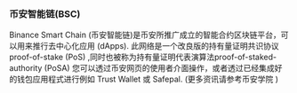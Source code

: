### 币安智能链(BSC)

Binance Smart Chain (币安智能链)是币安所推广成立的智能合约区块链平台，可以用来推行去中心化应用  (dApps). 此网络是一个改良版的持有量证明共识协议 proof-of-stake (PoS) ,同时也被称为持有量证明代表演算法proof-of-staked-authority (PoSA) 
您可以透过币安网页的使用者介面操作，或者透过已经集成好的钱包应用程式进行例如 Trust Wallet 或 Safepal. (更多资讯请参考币安学院 )
